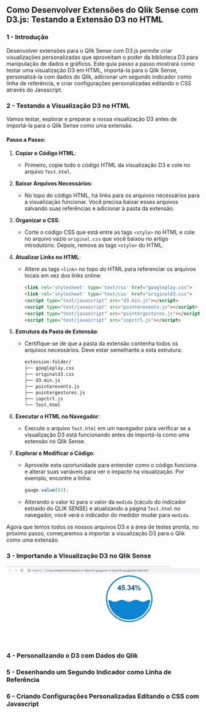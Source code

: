 ## Como Desenvolver Extensões do Qlik Sense com D3.js: Testando a Extensão D3 no HTML

### 1 - Introdução

Desenvolver extensões para o Qlik Sense com D3.js permite criar visualizações personalizadas que aproveitam o poder da biblioteca D3 para manipulação de dados e gráficos. Este guia passo a passo mostrará como testar uma visualização D3 em HTML, importá-la para o Qlik Sense, personalizá-la com dados do Qlik, adicionar um segundo indicador como linha de referência, e criar configurações personalizadas editando o CSS através do Javascript.

### 2 - Testando a Visualização D3 no HTML

Vamos testar, explorar e preparar a nossa visualização D3 antes de importá-la para o Qlik Sense como uma extensão.

#### Passo a Passo:

1. **Copiar o Código HTML**:
   - Primeiro, copie todo o código HTML da visualização D3 e cole no arquivo `Test.html`.

2. **Baixar Arquivos Necessários**:
   - No topo do código HTML, há links para os arquivos necessários para a visualização funcionar. Você precisa baixar esses arquivos salvando suas referências e adicionar à pasta da extensão.

3. **Organizar o CSS**:
   - Corte o código CSS que está entre as tags `<style>` no HTML e cole no arquivo vazio `original.css` que você baixou no artigo introdutório. Depois, remova as tags `<style>` do HTML.

4. **Atualizar Links no HTML**:
   - Altere as tags `<link>` no topo do HTML para referenciar os arquivos locais em vez dos links online:
     ```html
     <link rel='stylesheet' type='text/css' href="googleplay.css">
     <link rel='stylesheet' type='text/css' href="originald3.css">
     <script type="text/javascript" src="d3.min.js"></script>
     <script type="text/javascript" src="pointerevents.js"></script>
     <script type="text/javascript" src="pointergestures.js"></script>
     <script type="text/javascript" src="iopctrl.js"></script>
     ```

5. **Estrutura da Pasta de Extensão**:
   - Certifique-se de que a pasta da extensão contenha todos os arquivos necessários. Deve estar semelhante a esta estrutura:
     ```
     extension-folder/
     ├── googleplay.css
     ├── originald3.css
     ├── d3.min.js
     ├── pointerevents.js
     ├── pointergestures.js
     ├── iopctrl.js
     └── Test.html
     ```

6. **Executar o HTML no Navegador**:
   - Execute o arquivo `Test.html` em um navegador para verificar se a visualização D3 está funcionando antes de importá-la como uma extensão no Qlik Sense.

7. **Explorar e Modificar o Código**:
   - Aproveite esta oportunidade para entender como o código funciona e alterar suas variáveis para ver o impacto na visualização. Por exemplo, encontre a linha:
     ```javascript
     gauge.value(92);
     ```
   - Alterando o valor `92` para o valor da `medida` (cáculo do indicador extraido do QLIK SENSE) e atualizando a página `Test.html` no navegador, você verá o indicador do medidor mudar para `medida`.

Agora que temos todos os nossos arquivos D3 e a área de testes pronta, no próximo passo, começaremos a importar a visualização D3 para o Qlik como uma extensão.

### 3 - Importando a Visualização D3 no Qlik Sense

   <p align="center">
   <img src= "HTML D3.jpeg">  

### 4 - Personalizando o D3 com Dados do Qlik

### 5 - Desenhando um Segundo Indicador como Linha de Referência

### 6 - Criando Configurações Personalizadas Editando o CSS com Javascript
